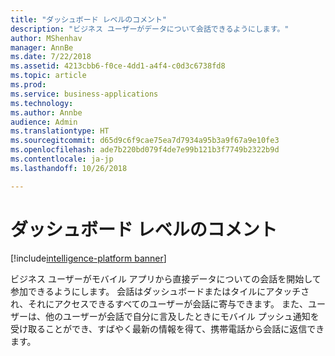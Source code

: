 ```yaml
---
title: "ダッシュボード レベルのコメント"
description: "ビジネス ユーザーがデータについて会話できるようにします。"
author: MShenhav
manager: AnnBe
ms.date: 7/22/2018
ms.assetid: 4213cbb6-f0ce-4dd1-a4f4-c0d3c6738fd8
ms.topic: article
ms.prod: 
ms.service: business-applications
ms.technology: 
ms.author: Annbe
audience: Admin
ms.translationtype: HT
ms.sourcegitcommit: d65d9c6f9cae75ea7d7934a95b3a9f67a9e10fe3
ms.openlocfilehash: ade7b220bd079f4de7e99b121b3f7749b2322b9d
ms.contentlocale: ja-jp
ms.lasthandoff: 10/26/2018

---
```

# <a name="dashboard-level-commenting"></a>ダッシュボード レベルのコメント

[!include[intelligence-platform banner](../../includes/intelligence-platform.md)]



ビジネス ユーザーがモバイル アプリから直接データについての会話を開始して参加できるようにします。 会話はダッシュボードまたはタイルにアタッチされ、それにアクセスできるすべてのユーザーが会話に寄与できます。 また、ユーザーは、他のユーザーが会話で自分に言及したときにモバイル プッシュ通知を受け取ることができ、すばやく最新の情報を得て、携帯電話から会話に返信できます。


